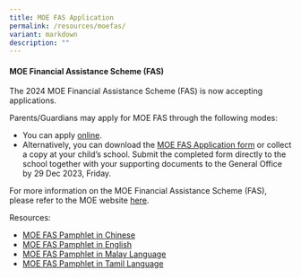 ```yaml
---
title: MOE FAS Application
permalink: /resources/moefas/
variant: markdown
description: ""
---
```

#### **MOE Financial Assistance Scheme (FAS)**

The 2024 MOE Financial Assistance Scheme (FAS) is now accepting applications. 

Parents/Guardians may apply for MOE FAS through the following modes:

*   You can apply&nbsp;[online](https://go.gov.sg/moe-efas).
*   Alternatively, you can download the&nbsp;[MOE FAS Application form](https://go.gov.sg/bdms-fasform)&nbsp;or collect a copy at your child’s school. Submit the completed form directly to the school together with your supporting documents to the General Office by 29 Dec 2023, Friday.


For more information on the MOE Financial Assistance Scheme (FAS), please refer to the MOE website <a target="_blank" href="https://www.moe.gov.sg/financial-matters/financial-assistance">here</a>.



Resources: 

* [MOE FAS Pamphlet in Chinese](/files/Forparents/Moefas/moe_faspamphlet_cl.pdf)
* [MOE FAS Pamphlet in English](/files/Forparents/Moefas/moe_faspamphlet_el.pdf)
* [MOE FAS Pamphlet in Malay Language](/files/Forparents/Moefas/moe_faspamphlet_ml.pdf)
* [MOE FAS Pamphlet in Tamil Language](/files/Forparents/Moefas/moe_faspamphlet_tl.pdf)